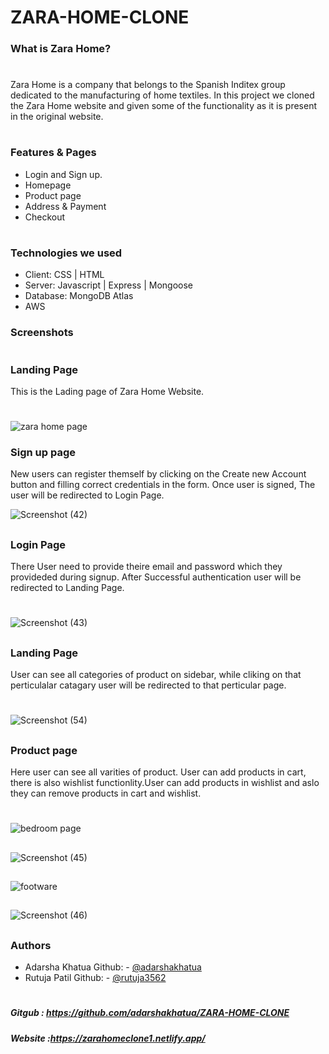 # ZARA-HOME-CLONE

### What is Zara Home?
#
Zara Home is a company that belongs to the Spanish Inditex group dedicated to the manufacturing of home textiles.
In this project we cloned the Zara Home website and given some of the functionality as it is present in the original website.
#

### Features & Pages
- Login and Sign up.
- Homepage 
- Product page
- Address & Payment
- Checkout 

#
### Technologies we used

- Client: CSS | HTML
- Server: Javascript | Express | Mongoose
- Database: MongoDB Atlas
- AWS

### Screenshots
#
### Landing Page 
This is the Lading page of Zara Home Website.
#
![zara home page](https://user-images.githubusercontent.com/96000964/165290423-8c74965c-95ac-4f1c-8dfe-9fa52912e5ac.png)

### Sign up page

New users can register themself by clicking on the Create new Account button and filling correct credentials in the form. Once user is signed, The user will be redirected to Login Page. 

![Screenshot (42)](https://user-images.githubusercontent.com/96000964/165292943-421f1cf8-3371-4d46-897c-e34eae500111.png) 

##

### Login Page

There User need to provide theire email and password which they provideded during signup. After Successful authentication user will be redirected to Landing Page.
#
![Screenshot (43)](https://user-images.githubusercontent.com/96000964/165292841-89e17c36-99c8-4bfc-89e4-60c1c7002137.png)

##

### Landing Page

User can see all categories of product on sidebar, while cliking on that perticulalar catagary user will be redirected to that perticular page.
#
![Screenshot (54)](https://user-images.githubusercontent.com/96000964/165833804-906753e9-dc3e-4625-9913-ccb48fcac7ef.png)

##

### Product page

Here user can see all varities of product. User can add products in cart, there is also wishlist functionlity.User can add products in wishlist and aslo they can remove products in cart and wishlist. 
#
![bedroom page](https://user-images.githubusercontent.com/96000964/165291918-a5c696be-dc53-449f-9a45-8fee551cd6e1.png)

##

![Screenshot (45)](https://user-images.githubusercontent.com/96000964/165294068-9968d842-cb5c-4d1f-bb11-95d72c32c029.png)

##
![footware](https://user-images.githubusercontent.com/96000964/165291408-28df498e-ff70-44e6-9f2c-94f4b85f8ec0.png)
##

![Screenshot (46)](https://user-images.githubusercontent.com/96000964/165294761-c17238cb-4e6d-4324-ab2d-8d6f0ca9418f.png)
##

### Authors
- Adarsha Khatua
Github: -  <a target="_blank" href="https://github.com/adarshakhatua"> @adarshakhatua</a> 
- Rutuja Patil
Github: - <a target="_blank" href="https://github.com/rutuja3562" >@rutuja3562</a> 

#
##### Gitgub : <a target="_blank" href="https://github.com/adarshakhatua/ZARA-HOME-CLONE" >https://github.com/adarshakhatua/ZARA-HOME-CLONE</a> 
##### Website :https://zarahomeclone1.netlify.app/

